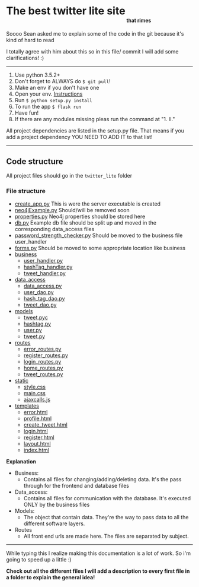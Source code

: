 # The best twitter lite site<sub><sub><sub><sub> that rimes</sub></sub></sub></sub>


Soooo Sean asked me to explain some of the code in the git because it's kind of hard to read

I totally agree with him about this so in this file/ commit I will add some clarifications! :)

___

1. Use python 3.5.2+
1. Don't forget to ALWAYS do `$ git pull`!
1. Make an env if you don't have one
2. Open your env. [Instructions](https://packaging.python.org/guides/installing-using-pip-and-virtual-environments/)
1. Run `$ python setup.py install` 
1. To run the app `$ flask run`
1. Have fun!
2. If there are any modules missing pleas run the command at "1. II."

All project dependencies are listed in the setup.py file. That means if you add a project dependency 
YOU NEED TO ADD IT to that list!

___
## Code structure
All project files should go in the `twitter_lite` folder

### File structure

 * [create_app.py](./twitter_lite/create_app.py) This is were the server executable is created
 * [neo4jExample.py](./twitter_lite/neo4jExample.py) Should/will be removed soon
 * [properties.py](./twitter_lite/properties.py) Neo4j properties should be stored here
 * [db.py](./twitter_lite/db.py) Example db file should be split up and moved in the corresponding data_access files   
 * [password_strength_checker.py](./twitter_lite/password_strength_checker.py) Should be moved to the business file user_handler 
 * [forms.py](./twitter_lite/forms.py) Should be moved to some appropriate location like business
 * [business](./twitter_lite/business) 
   * [user_handler.py](./twitter_lite/business/user_handler.py)
   * [hashTag_handler.py](./twitter_lite/business/hashTag_handler.py)
   * [tweet_handler.py](./twitter_lite/business/tweet_handler.py)
 * [data_access](./twitter_lite/data_access)
   * [data_access.py](./twitter_lite/data_access/data_access.py)
   * [user_dao.py](./twitter_lite/data_access/user_dao.py)
   * [hash_tag_dao.py](./twitter_lite/data_access/hash_tag_dao.py)
   * [tweet_dao.py](./twitter_lite/data_access/tweet_dao.py)
 * [models](./twitter_lite/models)
   * [tweet.pyc](./twitter_lite/models/tweet.pyc)
   * [hashtag.py](./twitter_lite/models/hashtag.py)
   * [user.py](./twitter_lite/models/user.py)
   * [tweet.py](./twitter_lite/models/tweet.py)
 * [routes](./twitter_lite/routes)
   * [error_routes.py](./twitter_lite/routes/error_routes.py)
   * [register_routes.py](./twitter_lite/routes/register_routes.py)
   * [login_routes.py](./twitter_lite/routes/login_routes.py)
   * [home_routes.py](./twitter_lite/routes/home_routes.py)
   * [tweet_routes.py](./twitter_lite/routes/tweet_routes.py)
 * [static](./twitter_lite/static)
   * [style.css](./twitter_lite/static/style.css)
   * [main.css](./twitter_lite/static/main.css)
   * [ajaxcalls.js](./twitter_lite/static/ajaxcalls.js)
 * [templates](./twitter_lite/templates)
     * [error.html](./twitter_lite/templates/error.html)
     * [profile.html](./twitter_lite/templates/profile.html)
     * [create_tweet.html](./twitter_lite/templates/create_tweet.html)
     * [login.html](twitter_lite/templates/login.html)
     * [register.html](./twitter_lite/templates/register.html)
     * [layout.html](./twitter_lite/templates/layout.html)
     * [index.html](./twitter_lite/templates/index.html)

<b> Explanation </b>

* Business:
    * Contains all files for changing/adding/deleting data. It's the pass through for the frontend and database files
* Data_access: 
    * Contains all files for communication with the database. It's executed ONLY by the business files
* Models:
    * The object that contain data. They're the way to pass data to all the different software layers.
* Routes
    * All front end urls are made here. The files are separated by subject.
  
___
While typing this I realize making this documentation is a lot of work. So i'm going to speed up a little :)

<b>Check out all the different files I will add a description to every first file in a folder to explain the general idea!</b>